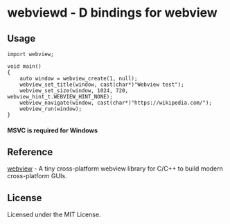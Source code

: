 # webviewd - D bindings for webview

## Usage
```dlang
import webview;

void main()
{
    auto window = webview_create(1, null);
    webview_set_title(window, cast(char*)"Webview test");
    webview_set_size(window, 1024, 720, webview_hint_t.WEBVIEW_HINT_NONE);
    webview_navigate(window, cast(char*)"https://wikipedia.com/");
    webview_run(window);
}
```

#### MSVC is required for Windows

## Reference
[webview](https://github.com/webview/webview) - A tiny cross-platform webview library for C/C++ to build modern cross-platform GUIs.

## License
Licensed under the MIT License.
